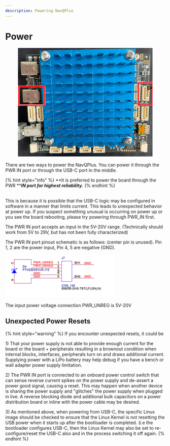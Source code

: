 ```yaml
---
description: Powering NavQPlus
---
```


# Power



<figure><img src="../../.gitbook/assets/image (5).png" alt=""><figcaption></figcaption></figure>

There are two ways to power the NavQPlus. You can power it through the PWR IN port or through the USB-C port in the middle.

{% hint style="info" %}
**It is  preferred to power the board through the PWR **_**IN port for highest reliability.**_
{% endhint %}

\
This is because it is possible that the USB-C logic may be configured in software in a manner that limits current. This leads to unexpected behavior at power up. If you suspect something unusual is occurring on power up or you see the board rebooting, please try powering through PWR\_IN first.&#x20;

The PWR IN port accepts an input in the 5V-20V range. (Technically should work from 5V to 29V, but has not been fully characterized)

The PWR IN port pinout schematic is as follows: (center pin is unused). Pin 1, 2 are the power input, Pin 4, 5 are negative (GND).

![](<../../.gitbook/assets/image (4) (1).png>)

The input power voltage connection PWR\_UNREG is 5V-20V

## Unexpected Power Resets

{% hint style="warning" %}
&#x20;If you encounter unexpected resets, it could be&#x20;

1\) That your power supply is not able to provide enough current for the board or the board + peripherals resulting in a brownout condition when internal blocks, interfaces, peripherals turn on and draws additional current.\
Supplying power with a LiPo battery may help debug if you have a bench or wall adapter power supply limitation.&#x20;



2\) The PWR IN port is connected to an onboard power control switch that can sense reverse current spikes on the power supply and de-assert a power good signal, causing a reset. This may happen when another device is sharing the power supply and "glitches" the power supply when plugged in live. A reverse blocking diode and additional bulk capacitors on a power distribution board or inline with the power cable may be desired.



3\) As mentioned above, when powering from USB-C, the specific Linux image should be checked to ensure that the Linux Kernel is not resetting the USB power when it starts up after the bootloader is completed. (i.e the bootloader configures USB-C, then the Linux Kernel may also be set to re-configure/reset the USB-C also and in the process switching it off again.
{% endhint %}

